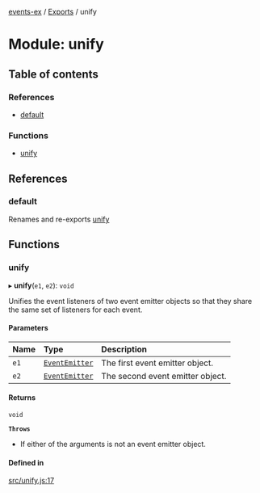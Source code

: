 [events-ex](../README.md) / [Exports](../modules.md) / unify

# Module: unify

## Table of contents

### References

- [default](unify.md#default)

### Functions

- [unify](unify.md#unify)

## References

### default

Renames and re-exports [unify](unify.md#unify)

## Functions

### unify

▸ **unify**(`e1`, `e2`): `void`

Unifies the event listeners of two event emitter objects so that they share the same set of listeners for each event.

#### Parameters

| Name | Type | Description |
| :------ | :------ | :------ |
| `e1` | [`EventEmitter`](../classes/event_emitter.EventEmitter.md) | The first event emitter object. |
| `e2` | [`EventEmitter`](../classes/event_emitter.EventEmitter.md) | The second event emitter object. |

#### Returns

`void`

**`Throws`**

- If either of the arguments is not an event emitter object.

#### Defined in

[src/unify.js:17](https://github.com/snowyu/events-ex.js/blob/5b9fac0/src/unify.js#L17)
